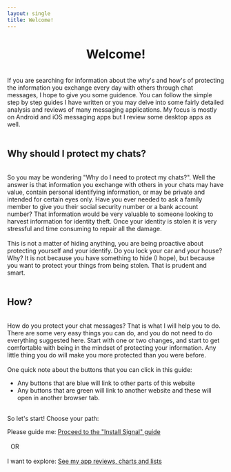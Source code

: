 ```yaml
---
layout: single
title: Welcome!
---
```

<center><H1>Welcome!</h1></center><br>
If you are searching for information about the why's and how's of protecting the information you exchange every day with others through chat messages, I hope to give you some guidence.  You can follow the simple step by step guides I have written or you may delve into some fairly detailed analysis and reviews of many messaging applications.  My focus is mostly on Android and iOS messaging apps but I review some desktop apps as well.<br>
<br>
<h2>Why should I protect my chats?</h2>
<br>
So you may be wondering "Why do I need to protect my chats?".  Well the answer is that information you exchange with others in your chats may have value, contain personal identifying information, or may be private and intended for certain eyes only.  Have you ever needed to ask a family member to give you their social security number or a bank account number?  That information would be very valuable to someone looking to harvest information for identity theft.  Once your identity is stolen it is very stressful and time consuming to repair all the damage.<br>
<br>
This is not a matter of hiding anything, you are being proactive about protecting yourself and your identify.  Do you lock your car and your house?  Why?  It is not because you have something to hide (I hope), but because you want to protect your things from being stolen.  That is prudent and smart.<br>
<br>
<h2>How?</h2>
<br>
How do you protect your chat messages?  That is what I will help you to do.  There are some very easy things you can do, and you do not need to do everything suggested here.  Start with one or two changes, and start to get comfortable with being in the mindset of protecting your information.  Any little thing you do will make you more protected than you were before.<br>
<br>
One quick note about the buttons that you can click in this guide:
<ul>
<li>Any buttons that are blue will <a class="w3-btn w3-blue w3-round-large">link to other parts of this website</a></li>
<li>Any buttons that are green will <a class="w3-btn w3-green w3-round-large">link to another website</a> and these will open in another browser tab.</li>
</ul>
<br>
So let's start!  Choose your path:<br>

Please guide me: <a href="/guide_signal.html" class="w3-btn w3-blue w3-round-large">Proceed to the &quot;Install Signal&quot; guide</a><br>
<br>
&nbsp;&nbsp;OR<br>
<br>
I want to explore: <a href="/detailed_landing.html" class="w3-btn w3-blue w3-round-large">See my app reviews, charts and lists</a><br>
